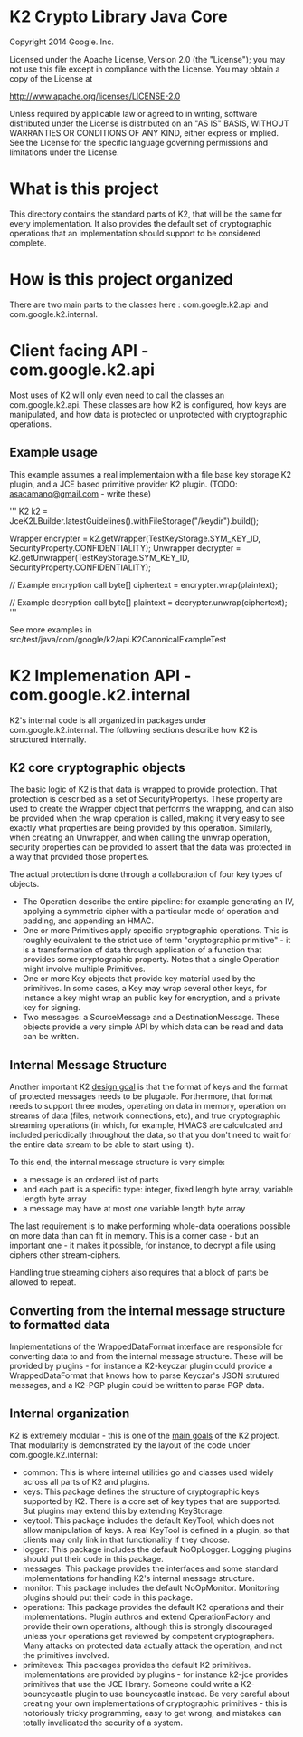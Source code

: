 # K2 Crypto Library Java Core

Copyright 2014 Google. Inc.

Licensed under the Apache License, Version 2.0 (the "License");
you may not use this file except in compliance with the License.
You may obtain a copy of the License at

   http://www.apache.org/licenses/LICENSE-2.0

Unless required by applicable law or agreed to in writing, software
distributed under the License is distributed on an "AS IS" BASIS,
WITHOUT WARRANTIES OR CONDITIONS OF ANY KIND, either express or implied.
See the License for the specific language governing permissions and
limitations under the License.

# What is this project

This directory contains the standard parts of K2, that will be the same for every implementation.
It also provides the default set of cryptographic operations that an implementation should support
to be considered complete.

# How is this project organized

There are two main parts to the classes here : com.google.k2.api and com.google.k2.internal.

# Client facing API - com.google.k2.api

Most uses of K2 will only even need to call the classes an com.google.k2.api.  These classes are
how K2 is configured, how keys are manipulated, and how data is protected or unprotected with
cryptographic operations.

## Example usage

This example assumes a real implementaion with a file base key storage K2 plugin, and a JCE based
primitive provider K2 plugin. (TODO: asacamano@gmail.com - write these)

'''
K2 k2 = JceK2LBuilder.latestGuidelines().withFileStorage("/keydir").build();

Wrapper encrypter = k2.getWrapper(TestKeyStorage.SYM_KEY_ID, SecurityProperty.CONFIDENTIALITY);
Unwrapper decrypter = k2.getUnwrapper(TestKeyStorage.SYM_KEY_ID, SecurityProperty.CONFIDENTIALITY);

// Example encryption call
byte[] ciphertext = encrypter.wrap(plaintext);

// Example decryption call
byte[] plaintext = decrypter.unwrap(ciphertext);
'''

See more examples in src/test/java/com/google/k2/api.K2CanonicalExampleTest

# K2 Implemenation API - com.google.k2.internal

K2's internal code is all organized in packages under com.google.k2.internal. The following sections
describe how K2 is structured internally.

## K2 core cryptographic objects

The basic logic of K2 is that data is wrapped to provide protection. That protection is described
as a set of SecurityPropertys. These property are used to create the Wrapper object that performs
the wrapping, and can also be provided when the wrap operation is called, making it very easy to see
exactly what properties are being provided by this operation.  Similarly, when creating an
Unwrapper, and when calling the unwrap operation, security properties can be provided to assert that
the data was protected in a way that provided those properties.

The actual protection is done through a collaboration of four key types of objects.

* The Operation describe the entire pipeline: for example generating an IV, applying a symmetric
cipher with a particular mode of operation and padding, and appending an HMAC.
* One or more Primitives apply specific cryptographic operations.  This is roughly equivalent
to the strict use of term "cryptographic primitive" - it is a transformation of data through
application of a function that provides some cryptographic property. Notes that a single Operation
might involve multiple Primitives.
* One or more Key objects that provide key material used by the primitives. In some cases, a Key
may wrap several other keys, for instance a key might wrap an public key for encryption, and a
private key for signing.
* Two messages: a SourceMessage and a DestinationMessage.  These objects provide a very simple API
by which data can be read and data can be written.

## Internal Message Structure

Another important K2 [design goal](https://github.com/google/K2/wiki/What-is-K2) is that the format
of keys and the format of protected messages needs to be plugable. Forthermore, that format needs
to support three modes, operating on data in memory, operation on streams of data (files, network
connections, etc), and true cryptographic streaming operations (in which, for example, HMACS are
calculcated and included periodically throughout the data, so that you don't need to wait for the
entire data stream to be able to start using it).

To this end, the internal message structure is very simple:

* a message is an ordered list of parts
* and each part is a specific type: integer, fixed length byte array, variable length byte array
* a message may have at most one variable length byte array

The last requirement is to make performing whole-data operations possible on more data than can
fit in memory.  This is a corner case - but an important one - it makes it possible, for instance,
to decrypt a file using ciphers other stream-ciphers.

Handling true streaming ciphers also requires that a block of parts be allowed to repeat.

## Converting from the internal message structure to formatted data

Implementations of the WrappedDataFormat interface are responsible for converting data to and from
the internal message structure. These will be provided by plugins - for instance a K2-keyczar plugin
could provide a WrappedDataFormat that knows how to parse Keyczar's JSON strutured messages, and a
K2-PGP plugin could be written to parse PGP data.

## Internal organization

K2 is extremely modular - this is one of the
[main goals](https://github.com/google/K2/wiki/What-is-K2) of the K2 project. That modularity is
demonstrated by the layout of the code under com.google.k2.internal:

* common: This is where internal utilities go and classes used widely across all
parts of K2 and plugins.
* keys: This package defines the structure of cryptographic keys supported by K2. There is
a core set of key types that are supported. But plugins may extend this by extending KeyStorage.
* keytool: This package includes the default KeyTool, which does not allow manipulation of keys. A
real KeyTool is defined in a plugin, so that clients may only link in that functionality if they
choose.
* logger: This package includes the default NoOpLogger. Logging plugins should put their code in
this package.
* messages: This package provides the interfaces and some standard implementations for handling
K2's internal message structure.
* monitor: This package includes the default NoOpMonitor. Monitoring plugins should put their code
in this package.
* operations: This package provides the default K2 operations and their implementations.  Plugin
authros and extend OperationFactory and provide their own operations, although this is strongly
discouraged unless your operations get reviewed by competent cryptographers. Many attacks on
protected data actually attack the operation, and not the primitives involved.
* primiteves: This packages provides the default K2 primitives.  Implementations are provided by
plugins - for instance k2-jce provides primitives that use the JCE library. Someone could write
a K2-bouncycastle plugin to use bouncycastle instead. Be very careful about creating your own
implementations of cryptographic primitives - this is notoriously tricky programming, easy to get
wrong, and mistakes can totally invalidated the security of a system.
